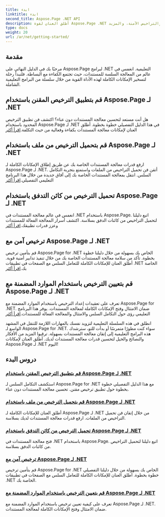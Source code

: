 ```yaml
---
title: ابدء
linktitle: ابدء
second_title: Aspose.Page .NET API
description: أطلق العنان لقوة Aspose.Page .NET من خلال البرامج التعليمية خطوة بخطوة. قم بتطبيق التراخيص المقيدة، والتحميل من الملفات أو التدفقات، والتراخيص الآمنة، والمزيد.
type: docs
weight: 20
url: /ar/net/getting-started/
---
```

## مقدمة

مرحبًا بك في الدليل النهائي على Aspose.Page لبرامج .NET التعليمية. انغمس في عالم من المعالجة السلسة للمستندات، حيث تجتمع الكفاءة مع البساطة. فلنبدأ رحلة لتسخير الإمكانات الكاملة لهذه الأداة القوية من خلال سلسلة من البرامج التعليمية الشاملة.

## قم بتطبيق الترخيص المقنن باستخدام Aspose.Page لـ .NET
 هل أنت مستعد لتحسين معالجة المستندات دون عناء؟ اكتشف فن تطبيق الترخيص المحدود باستخدام Aspose.Page لـ .NET في هذا الدليل التفصيلي خطوة بخطوة. أطلق العنان لإمكانات معالجة المستندات بكفاءة وفعالية من حيث التكلفة.[اقرأ أكثر](./apply-metered-license/)

## قم بتحميل الترخيص من ملف باستخدام Aspose.Page لـ .NET
ارفع قدرات معالجة المستندات الخاصة بك عن طريق إطلاق الإمكانات الكاملة لـ Aspose.Page لـ .NET. أتقن فن تحميل التراخيص من الملفات واستمتع بتجربة التكامل السلس. انتقل بمعالجة المستندات الخاصة بك إلى آفاق جديدة من خلال هذا البرنامج التعليمي التفصيلي.[اقرأ أكثر](./load-license-from-file/)

## تحميل الترخيص من كائن التدفق باستخدام Aspose.Page لـ .NET
 انغمس في عالم معالجة المستندات في .NET باستخدام Aspose.Page. اتبع دليلنا لتحميل التراخيص من كائنات الدفق بسلاسة. اكتشف أسرار المعالجة الفعالة للمستندات وعزز قدرات تطبيقك.[اقرأ أكثر](./load-license-from-stream-object/)

## ترخيص آمن مع Aspose.Page لـ .NET
 قم بتأمين ترخيص Aspose.Page for .NET الخاص بك بسهولة من خلال دليلنا خطوة بخطوة. تأكد من سلامة معالجة المستندات الخاصة بك من خلال تنفيذ تدابير أمنية قوية. أطلق العنان للإمكانات الكاملة للتعامل السلس مع الصفحات في تطبيقات .NET الخاصة بك.[اقرأ أكثر](./secure-license/)

## قم بتعيين الترخيص باستخدام الموارد المضمنة مع Aspose.Page لـ .NET
تعرف على تعقيدات إعداد الترخيص باستخدام الموارد المضمنة مع Aspose.Page for .NET. ضمان الامتثال وفتح الإمكانات الكاملة لمعالجة المستندات. يوفر هذا البرنامج التعليمي رؤى حول التكامل السلس والامتثال والمعالجة الفعالة للمستندات.[اقرأ أكثر](./set-license-using-embedded-resource/)

انطلق في هذه السلسلة التعليمية لتزويد نفسك بالمهارات اللازمة للتنقل في المشهد الواسع لـ Aspose.Page for .NET. سواء كنت مطورًا متمرسًا أو بدأت للتو، سترشدك هذه البرامج التعليمية إلى إتقان معالجة المستندات بسهولة. ترقبوا المزيد من الأفكار والنصائح والحيل لتحسين قدرات معالجة المستندات لديك. أطلق العنان لإمكانات Aspose.Page لـ .NET اليوم!
## دروس البدء
### [قم بتطبيق الترخيص المقنن باستخدام Aspose.Page لـ .NET](./apply-metered-license/)
استكشف التكامل السلس لـ Aspose.Page for .NET مع هذا الدليل التفصيلي خطوة بخطوة حول تطبيق ترخيص مقنن. تحسين معالجة المستندات دون عناء.
### [قم بتحميل الترخيص من ملف باستخدام Aspose.Page لـ .NET](./load-license-from-file/)
أطلق العنان للإمكانات الكاملة لـ Aspose.Page لـ .NET من خلال إتقان فن تحميل التراخيص من الملفات. ارفع قدرات معالجة المستندات لديك بسلاسة.
### [تحميل الترخيص من كائن التدفق باستخدام Aspose.Page لـ .NET](./load-license-from-stream-object/)
فتح معالجة المستندات في .NET باستخدام Aspose.Page. اتبع دليلنا لتحميل التراخيص من كائنات الدفق بسلاسة.
### [ترخيص آمن مع Aspose.Page لـ .NET](./secure-license/)
قم بتأمين ترخيص Aspose.Page for .NET الخاص بك بسهولة من خلال دليلنا التفصيلي خطوة بخطوة. أطلق العنان للإمكانات الكاملة للتعامل السلس مع الصفحات في تطبيقات .NET الخاصة بك.
### [قم بتعيين الترخيص باستخدام الموارد المضمنة مع Aspose.Page لـ .NET](./set-license-using-embedded-resource/)
تعرف على كيفية تعيين ترخيص باستخدام الموارد المضمنة مع Aspose.Page لـ .NET. ضمان الامتثال وفتح الإمكانات الكاملة لمعالجة المستندات.